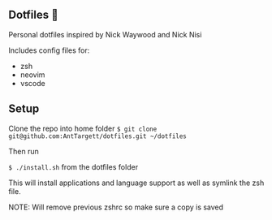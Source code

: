 ## Dotfiles :wrench:

Personal dotfiles inspired by Nick Waywood and Nick Nisi

Includes config files for:
- zsh 
- neovim
- vscode


## Setup 

Clone the repo into home folder
`$ git clone git@github.com:AntTargett/dotfiles.git ~/dotfiles`

Then run 

`$ ./install.sh`
 from the dotfiles folder
 
 This will install applications and language support as well as symlink the zsh file. 
 
 NOTE: Will remove previous zshrc so make sure a copy is saved
 
 
